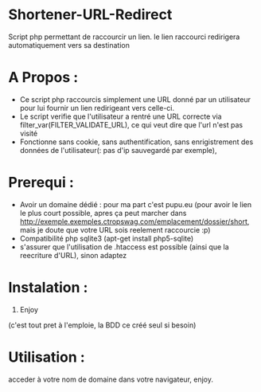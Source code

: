 Shortener-URL-Redirect
======================

Script php permettant de raccourcir un lien. le lien raccourci redirigera automatiquement vers sa destination

A Propos :
======================
- Ce script php raccourcis simplement une URL donné par un utilisateur pour lui fournir un lien redirigeant vers celle-ci.
- Le script verifie que l'utilisateur a rentré une URL correcte via filter_var(FILTER_VALIDATE_URL), ce qui veut dire que l'url n'est pas visité
- Fonctionne sans cookie, sans authentification, sans enrigistrement des données de l'utilisateur(: pas d'ip sauvegardé par exemple),

Prerequi :
======================
- Avoir un domaine dédié : pour ma part c'est pupu.eu (pour avoir le lien le plus court possible, apres ça peut marcher dans <http://exemple.exemples.ctropswag.com/emplacement/dossier/short>, mais je doute que votre URL sois reelement raccourcie :p)
- Compatibilité php sqlite3 (apt-get install php5-sqlite)
- s'assurer que l'utilisation de .htaccess est possible (ainsi que la reecriture d'URL), sinon adaptez

Instalation :
======================
1. Enjoy

(c'est tout pret à l'emploie, la BDD ce créé seul si besoin)

Utilisation :
======================
acceder à votre nom de domaine dans votre navigateur, enjoy.
